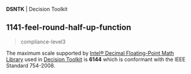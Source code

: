 **DSNTK** | Decision Toolkit

## 1141-feel-round-half-up-function

> compliance-level3

[Intel® Decimal Floating-Point Math Library]: https://www.intel.com/content/www/us/en/developer/articles/tool/intel-decimal-floating-point-math-library.html
[Decision Toolkit]: https://github.com/DecisionToolkit

The maximum scale supported by [Intel® Decimal Floating-Point Math Library]
used in [Decision Toolkit] is **6144** which is conformant with the IEEE Standard 754-2008.

